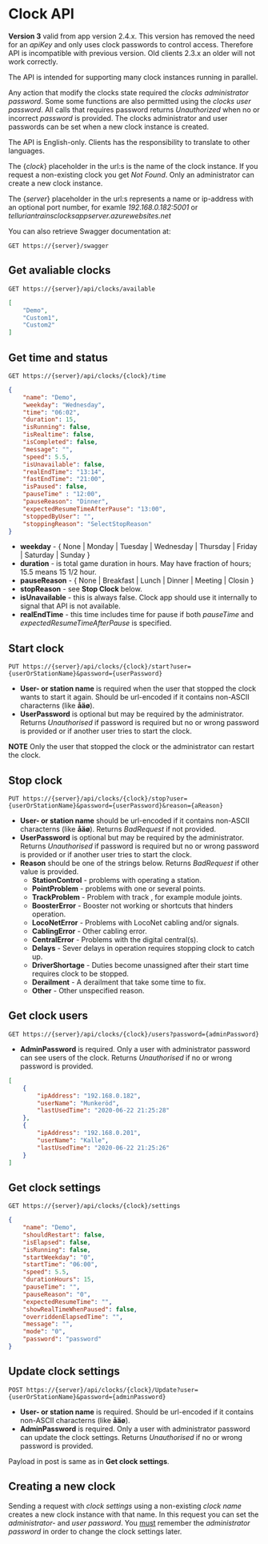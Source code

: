 # Clock API
**Version 3** valid from app version 2.4.x. This version has removed the need for an *apiKey* and only uses clock passwords to control access.
Therefore API is incompatible with previous version. Old clients 2.3.x an older will not work correctly.

The API is intended for supporting many clock instances running in parallel. 

Any action that modify the clocks state required the *clocks administrator password*. Some some functions are also permitted using the *clocks user password*.
All calls that requires password returns *Unauthorized* when no or incorrect *password* is provided.
The clocks administrator and user passwords can be set when a new clock instance is created.

The API is English-only. Clients has the responsibility to translate to other languages.

The {*clock*} placeholder in the url:s is the name of the clock instance. 
If you request a non-existing clock you get *Not Found*. 
Only an administrator can create a new clock instance.

The {*server*} placeholder in the url:s represents a name or ip-address with an optional port number,
for examle *192.168.0.182:5001* or *telluriantrainsclocksappserver.azurewebsites.net*

You can also retrieve Swagger documentation at:

    GET https://{server}/swagger

## Get avaliable clocks
    GET https://{server}/api/clocks/available
```json
[
    "Demo",
    "Custom1",
    "Custom2"
]
```
## Get time and status
    GET https://{server}/api/clocks/{clock}/time
```json
{
    "name": "Demo",
    "weekday": "Wednesday",
    "time": "06:02",
    "duration": 15,
    "isRunning": false,
    "isRealtime": false,
    "isCompleted": false,
    "message": "",
    "speed": 5.5,
    "isUnavailable": false,
    "realEndTime": "13:14",
    "fastEndTime": "21:00",
    "isPaused": false,
    "pauseTime" : "12:00",
    "pauseReason": "Dinner",
    "expectedResumeTimeAfterPause": "13:00",
    "stoppedByUser": "",
    "stoppingReason": "SelectStopReason"
}
```
- **weekday** - { None | Monday | Tuesday | Wednesday | Thursday | Friday | Saturday | Sunday }
- **duration** - is total game duration in hours. May have fraction of hours; 15.5 means 15 1/2 hour.
- **pauseReason** - { None | Breakfast | Lunch | Dinner | Meeting | Closin }
- **stopReason** - see **Stop Clock** below.
- **isUnavailable** - this is always false. Clock app should use it internally to signal that API is not available.
- **realEndTime** - this time includes time for pause if both *pauseTime* and *expectedResumeTimeAfterPause* is specified.

## Start clock
    PUT https://{server}/api/clocks/{clock}/start?user={userOrStationName}&password={userPassword}

- **User- or station name** is required when the user that stopped the clock wants to start it again. Should be url-encoded if it contains non-ASCII characterns (like **åäø**).
- **UserPassword** is optional but may be required by the administrator. Returns *Unauthorised* if password is required but no or wrong password is provided or if another user tries to start the clock.

**NOTE** Only the user that stopped the clock or the administrator can restart the clock.

## Stop clock
    PUT https://{server}/api/clocks/{clock}/stop?user={userOrStationName}&password={userPassword}&reason={aReason}

- **User- or station name** should be url-encoded if it contains non-ASCII characterns (like **åäø**). Returns *BadRequest* if not provided.
- **UserPassword** is optional but may be required by the administrator. Returns *Unauthorised* if password is required but no or wrong password is provided or if another user tries to start the clock.
- **Reason** should be one of the strings below. Returns *BadRequest* if other value is provided.
    - **StationControl** - problems with operating a station.
    - **PointProblem** - problems with one or several points.
    - **TrackProblem** - Problem with track , for example module joints.
    - **BoosterError** - Booster not working or shortcuts that hinders operation.
    - **LocoNetError** - Problems with LocoNet cabling and/or signals.
    - **CablingError** - Other cabling error.
    - **CentralError** - Problems with the digital central(s).
    - **Delays** - Sever delays in operation requires stopping clock to catch up.
    - **DriverShortage** - Duties become unassigned after their start time requires clock to be stopped.
    - **Derailment** - A derailment that take some time to fix.
    - **Other** - Other unspecified reason.

## Get clock users
    GET https://{server}/api/clocks/{clock}/users?password={adminPassword}
- **AdminPassword** is required. Only a user with administrator password can see users of the clock. Returns *Unauthorised* if no or wrong password is provided.

```json
[
    {
        "ipAddress": "192.168.0.182",
        "userName": "Munkeröd",
        "lastUsedTime": "2020-06-22 21:25:28"
    },
    {
        "ipAddress": "192.168.0.201",
        "userName": "Kalle",
        "lastUsedTime": "2020-06-22 21:25:26"
    }
]
```

## Get clock settings
    GET https://{server}/api/clocks/{clock}/settings
```json
{
    "name": "Demo",
    "shouldRestart": false,
    "isElapsed": false,
    "isRunning": false,
    "startWeekday": "0",
    "startTime": "06:00",
    "speed": 5.5,
    "durationHours": 15,
    "pauseTime": "",
    "pauseReason": "0",
    "expectedResumeTime": "",
    "showRealTimeWhenPaused": false,
    "overriddenElapsedTime": "",
    "message": "",
    "mode": "0",
    "password": "password"
}
```


## Update clock settings
    POST https://{server}/api/clocks/{clock}/Update?user={userOrStationName}&password={adminPassword}
- **User- or station name** is required. Should be url-encoded if it contains non-ASCII characterns (like **åäø**).
- **AdminPassword** is required. Only a user with administrator password can update the clock settings. Returns *Unauthorised* if no or wrong password is provided.

Payload in post is same as in **Get clock settings**.

## Creating a new clock
Sending a request with *clock settings* using a non-existing *clock name* creates a new clock instance with that name.
In this request you can set the *administrator-* and *user password*. You <u>must</u> remember the *administrator password*
in order to change the clock settings later.
